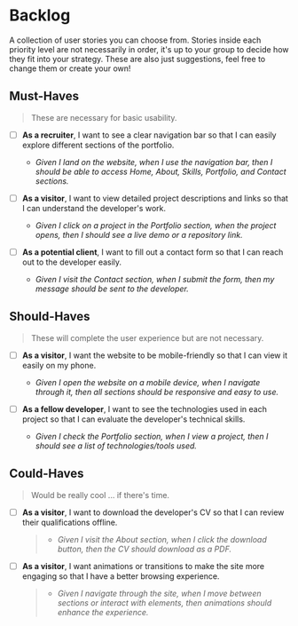 # Backlog

A collection of user stories you can choose from. Stories inside each priority
level are not necessarily in order, it's up to your group to decide how they fit
into your strategy. These are also just suggestions, feel free to change them or
create your own!

## Must-Haves

> These are necessary for basic usability.

- [ ] **As a recruiter**, I want to see a clear navigation bar so that I can
      easily explore different sections of the portfolio.
  - _Given I land on the website, when I use the navigation bar, then I should
    be able to access Home, About, Skills, Portfolio, and Contact sections._
- [ ] **As a visitor**, I want to view detailed project descriptions and links
      so that I can understand the developer's work.

  - _Given I click on a project in the Portfolio section, when the project
    opens, then I should see a live demo or a repository link._

- [ ] **As a potential client**, I want to fill out a contact form so that I can
      reach out to the developer easily.
  - _Given I visit the Contact section, when I submit the form, then my message
    should be sent to the developer._

## Should-Haves

> These will complete the user experience but are not necessary.

- [ ] **As a visitor**, I want the website to be mobile-friendly so that I can
      view it easily on my phone.

  - _Given I open the website on a mobile device, when I navigate through it,
    then all sections should be responsive and easy to use._

- [ ] **As a fellow developer**, I want to see the technologies used in each
      project so that I can evaluate the developer's technical skills.
  - _Given I check the Portfolio section, when I view a project, then I should
    see a list of technologies/tools used._

## Could-Haves

> Would be really cool ... if there's time.

- [ ] **As a visitor**, I want to download the developer's CV so that I can
      review their qualifications offline.

  > - _Given I visit the About section, when I click the download button, then
  >   the CV should download as a PDF._

- [ ] **As a visitor**, I want animations or transitions to make the site more
      engaging so that I have a better browsing experience.

  > - _Given I navigate through the site, when I move between sections or
  >   interact with elements, then animations should enhance the experience._
